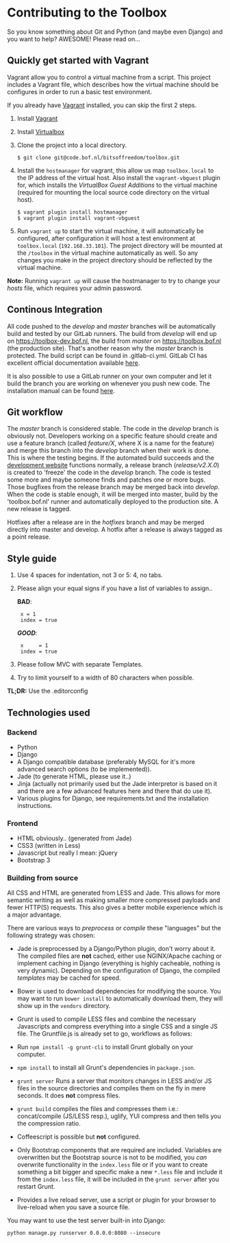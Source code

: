 Contributing to the Toolbox
===========================

So you know something about Git and Python (and maybe even Django) and you want to help? AWESOME! Please read on...

Quickly get started with Vagrant
--------------------------------

Vagrant allow you to control a virtual machine from a script. This project includes a Vagrant file, which describes how the virtual machine should be configures in order to run a basic test environment.

If you already have [Vagrant](https://www.vagrantup.com/) installed, you can skip the first 2 steps.

1. Install [Vagrant](https://www.vagrantup.com/)
2. Install [Virtualbox](https://www.virtualbox.org/)
3. Clone the project into a local directory.
   
    ```console
    $ git clone git@code.bof.nl/bitsoffreedom/toolbox.git
    ```

4. Install the `hostmanager` for vagrant, this allow us map `toolbox.local` to the IP address of the virtual host. Also install the `vagrant-vbguest` plugin for, which installs the *VirtualBox Guest Additions* to the virtual machine (required for mounting the local source code directory on the virtual host).
    ```console
    $ vagrant plugin install hostmanager
    $ vagrant plugin install vagrant-vbguest
    ```

5. Run `vagrant up` to start the virtual machine, it will automatically be configured, after configuration it will host a test environment at `toolbox.local` (`192.168.33.101`). The project directory will be mounted at the `/toolbox` in the virtual machine automatically as well. So any changes you make in the project directory should be reflected by the virtual machine. 

__Note:__ Running `vagrant up` will cause the hostmanager to try to change your *hosts* file, which requires your admin password.

Continous Integration
---------------------

All code pushed to the *develop* and *master* branches will be automatically build and tested by our GitLab runners. The build from *develop* will end up on https://toolbox-dev.bof.nl, the build from *master* on https://toolbox.bof.nl (the production site). That's another reason why the *master* branch is protected. The build script can be found in .gitlab-ci.yml. GitLab CI has excellent official documentation available [here](http://doc.gitlab.com/ce/ci/).

It is also possible to use a GitLab runner on your own computer and let it build the branch you are working on whenever you push new code. The installation manual can be found [here](https://gitlab.com/gitlab-org/gitlab-ci-multi-runner/#installation).

Git workflow
------------

The *master* branch is considered stable. The code in the *develop* branch is obviously not. Developers working on a specific feature should create and use a feature branch (called *feature/X*, where X is a name for the feature) and merge this branch into the *develop* branch when their work is done. This is where the testing begins. If the automated build succeeds and the [development website](https://toolbox-dev.bof.nl) functions normally, a release branch (*release/v2.X.0*) is created to 'freeze' the code in the *develop* branch. The code is tested some more and maybe someone finds and patches one or more bugs. Those bugfixes from the release branch may be merged back into *develop*. When the code is stable enough, it will be merged into master, build by the 'toolbox.bof.nl' runner and automatically deployed to the production site. A new release is tagged.

Hotfixes after a release are in the *hotfixes* branch and may be merged directly into master and develop. A hotfix after a release is always tagged as a point release.

Style guide
-----------

1. Use 4 spaces for indentation, not 3 or 5: 4, no tabs.
2. Please align your equal signs if you have a list of variables to assign..
   
   **BAD**:
   
        x = 1
        index = true
       
   ***GOOD***:
   
        x     = 1
        index = true

3. Please follow MVC with separate Templates.
4. Try to limit yourself to a width of 80 characters when possible.

**TL;DR:** Use the .editorconfig

Technologies used
-----------------

### Backend
 - Python
 - Django
 - A Django compatible database (preferably MySQL for it's more advanced search options (to be implemented)).
 - Jade (to generate HTML, please use it..)
 - Jinja (actually not primarily used but the Jade interpretor is based on it and there are a few advanced features here and there that do use it).
 - Various plugins for Django, see requirements.txt and the installation instructions.
 
### Frontend

 - HTML obviously.. (generated from Jade)
 - CSS3 (written in Less)
 - Javascript but really I mean: jQuery
 - Bootstrap 3
 
### Building from source

All CSS and HTML are generated from LESS and Jade. This allows for more semantic writing as well as making smaller more compressed payloads and fewer HTTP(S) requests. This also gives a better mobile experience which is a major advantage.

There are various ways to *preprocess* or *compile* these "languages" but the following strategy was chosen:

- Jade is preprocessed by a Django/Python plugin, don't worry about it. The compiled files are **not** cached, either use NGINX/Apache caching or implement caching in Django (everything is highly cacheable, nothing is very dynamic). Depending on the configuration of Django, the compiled *templates* may be cached for speed.
- Bower is used to download dependencies for modifying the source. You may want to run `bower install` to automatically download them, they will show up in the `vendors` directory.
- Grunt is used to compile LESS files and combine the necessary Javascripts and compress everything into a single CSS and a single JS file. The Gruntfile.js is already set to go, workflows as follows:
 - Run `npm install -g grunt-cli` to install Grunt globally on your computer.
 - `npm install` to install all Grunt's dependencies in `package.json`.
 - `grunt server`
    Runs a server that monitors changes in LESS and/or JS files in the source directories and compiles them on the fly in mere seconds. It does **not** compress files.
 - `grunt build` compiles the files and compresses them i.e.: concat/compile (JS/LESS resp.), uglify, YUI compress and then tells you the compression ratio.
 - Coffeescript is possible but **not** configured.
 
 - Only Bootstrap components that are required are included. Variables are overwritten but the Bootstrap source is not to be modified, you *can* overwrite functionality in the `index.less` file or if you want to create something a bit bigger and specific make a new `*.less` file and include it from the `index.less` file, it will be included in the `grunt server` after you restart Grunt.
 - Provides a live reload server, use a script or plugin for your browser to live-reload when you save a source file.

You may want to use the test server built-in into Django:

    python manage.py runserver 0.0.0.0:8080 --insecure
